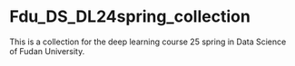 # Fdu_DS_DL24spring_collection
This is a collection for the deep learning course 25 spring in Data Science of Fudan University. 
